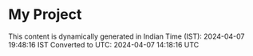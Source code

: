 # My Project

This content is dynamically generated in Indian Time (IST): 2024-04-07 19:48:16 IST
Converted to UTC: 2024-04-07 14:18:16 UTC
